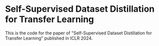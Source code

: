# Self-Supervised Dataset Distillation for Transfer Learning
This is the code for the paper of "Self-Supervised Dataset Distillation for Transfer Learning" published in ICLR 2024.
